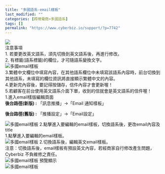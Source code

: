 ```yaml
---
title: "多國語系-email樣板"
last_modified: ""
categories: [跨境電商>多國語系]
tags: []
permalink: "https://www.cyberbiz.io/support/?p=7742"
---
```


![](https://www.cyberbiz.io/support/wp-content/uploads/2021/08/多國版本圖.png)  
注意事項  
1\. 若要更改英文語系，須先切換到英文語系後，再進行修改。  
2\. 有標籤(語系標籤)的欄位，才可隨語系變換文字。  
![多國email樣板](https://www.cyberbiz.co/support/wp-content/uploads/2020/05/多國-商品群組01.png)  
3.繁體中文欄位中填寫內容，在其他語系欄位中未填寫該語系內容時，前台切換到其他語系，未填寫的欄位資訊將直接顯示繁體中文的內容。  
4.更新完內容後，要記得按儲存，信件內容才會更新喔！  
5.若顧客在前台使用英文語系介面下單，收到的信就會是英文語系的信件喔！  
1.進入email樣版編輯頁面  
**後台路徑(新版) :** 「訊息推播」→「Email 通知樣板」  

**後台路徑(舊版) :** 「推播設定」→「Email設定」  

![多國email樣板](https://www.cyberbiz.co/support/wp-content/uploads/2020/06/多國email樣板01.png)
2.點擊進入要編輯的email樣板，切換語系後，更改email內容及title  
1.點擊進入要編輯的email樣板。  
![多國email樣板](https://www.cyberbiz.co/support/wp-content/uploads/2020/06/多國email樣板02.png) 2.切換語系後，編輯英文email樣板。  
注意：切換語系後，email樣板有預設英文內容，若經商家自行修改產生問題，Cyberbiz 不負維修之責任。  
![多國email樣板](https://www.cyberbiz.co/support/wp-content/uploads/2020/06/多國email樣板03.png) 預覽顯示  
![多國email樣板](https://www.cyberbiz.co/support/wp-content/uploads/2020/06/多國email樣板04.png)

